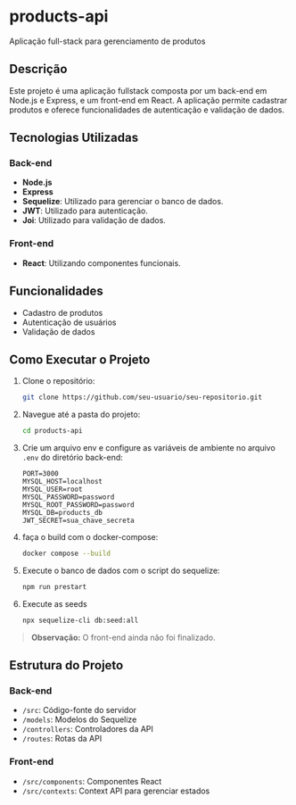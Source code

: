 # products-api
Aplicação full-stack para gerenciamento de produtos

## Descrição
Este projeto é uma aplicação fullstack composta por um back-end em Node.js e Express, e um front-end em React. A aplicação permite cadastrar produtos e oferece funcionalidades de autenticação e validação de dados.

## Tecnologias Utilizadas

### Back-end
- **Node.js**
- **Express**
- **Sequelize**: Utilizado para gerenciar o banco de dados.
- **JWT**: Utilizado para autenticação.
- **Joi**: Utilizado para validação de dados.

### Front-end
- **React**: Utilizando componentes funcionais.

## Funcionalidades
- Cadastro de produtos
- Autenticação de usuários
- Validação de dados

## Como Executar o Projeto


1. Clone o repositório:
    ```bash
    git clone https://github.com/seu-usuario/seu-repositorio.git
    ```

2. Navegue até a pasta do projeto:
    ```bash
    cd products-api
    ```
3. Crie um arquivo env e configure as variáveis de ambiente no arquivo `.env` do diretório back-end:
    ```env
    PORT=3000
    MYSQL_HOST=localhost
    MYSQL_USER=root
    MYSQL_PASSWORD=password
    MYSQL_ROOT_PASSWORD=password
    MYSQL_DB=products_db
    JWT_SECRET=sua_chave_secreta
    ```

4. faça o build com o docker-compose:
    ```bash
    docker compose --build
    ```


5. Execute o banco de dados com o script do sequelize:
    ```bash
    npm run prestart
    ```

6. Execute as seeds 
    ```bash
    npx sequelize-cli db:seed:all
    ```

> **Observação:** O front-end ainda não foi finalizado.

## Estrutura do Projeto

### Back-end
- `/src`: Código-fonte do servidor
- `/models`: Modelos do Sequelize
- `/controllers`: Controladores da API
- `/routes`: Rotas da API

### Front-end
- `/src/components`: Componentes React
- `/src/contexts`: Context API para gerenciar estados